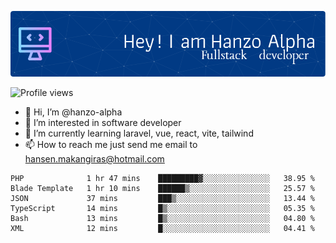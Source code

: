 ![Header](./github-header-image.png)

![Profile views](https://gpvc.arturio.dev/hanzo-alpha)

- 👋 Hi, I’m @hanzo-alpha
- 👀 I’m interested in software developer
- 🌱 I’m currently learning laravel, vue, react, vite, tailwind
- 📫 How to reach me just send me email to hansen.makangiras@hotmail.com 

<!---
hanzo-alpha/hanzo-alpha is a ✨ special ✨ repository because its `README.md` (this file) appears on your GitHub profile.
You can click the Preview link to take a look at your changes.
--->

<!--START_SECTION:waka-->

```text
PHP              1 hr 47 mins    █████████▓░░░░░░░░░░░░░░░   38.95 %
Blade Template   1 hr 10 mins    ██████▒░░░░░░░░░░░░░░░░░░   25.57 %
JSON             37 mins         ███▒░░░░░░░░░░░░░░░░░░░░░   13.44 %
TypeScript       14 mins         █▒░░░░░░░░░░░░░░░░░░░░░░░   05.35 %
Bash             13 mins         █▒░░░░░░░░░░░░░░░░░░░░░░░   04.80 %
XML              12 mins         █░░░░░░░░░░░░░░░░░░░░░░░░   04.41 %
```

<!--END_SECTION:waka-->
